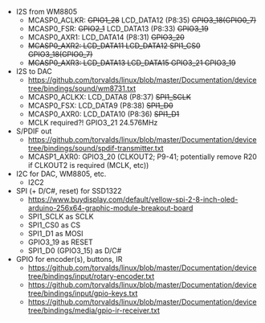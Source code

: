- I2S from WM8805
    - MCASP0\_ACLKR: ~~GPIO1\_28~~ LCD\_DATA12 (P8:35) ~~GPIO3\_18(GPIO0\_7)~~
    - MCASP0\_FSR: ~~GPIO2\_1~~ LCD\_DATA13 (P8:33) ~~GPIO3\_19~~
    - MCASP0\_AXR1: LCD\_DATA14 (P8:31) ~~GPIO3\_20~~
    - ~~MCASP0\_AXR2: LCD\_DATA11 LCD\_DATA12 SPI1\_CS0 GPIO3\_18(GPIO0\_7)~~
    - ~~MCASP0\_AXR3: LCD\_DATA13 LCD\_DATA15 GPIO3\_21 GPIO3\_19~~
- I2S to DAC
    - https://github.com/torvalds/linux/blob/master/Documentation/devicetree/bindings/sound/wm8731.txt
    - MCASP0\_ACLKX: LCD\_DATA8 (P8:37) ~~SPI1\_SCLK~~
    - MCASP0\_FSX: LCD\_DATA9 (P8:38) ~~SPI1\_D0~~
    - MCASP0\_AXR0: LCD\_DATA10 (P8:36) ~~SPI1\_D1~~
    - MCLK required?! GPIO3\_21 24.576MHz
- S/PDIF out
    - https://github.com/torvalds/linux/blob/master/Documentation/devicetree/bindings/sound/spdif-transmitter.txt
    - MCASP1\_AXR0: GPIO3\_20 (CLKOUT2; P9-41; potentially remove R20 if CLKOUT2 is required (MCLK, etc))
- I2C for DAC, WM8805, etc.
    - I2C2
- SPI (+ D/C#, reset) for SSD1322
    - https://www.buydisplay.com/default/yellow-spi-2-8-inch-oled-arduino-256x64-graphic-module-breakout-board
    - SPI1\_SCLK as SCLK
    - SPI1\_CS0 as CS
    - SPI1\_D1 as MOSI
    - GPIO3\_19 as RESET
    - SPI1\_D0 (GPIO3\_15) as D/C#
- GPIO for encoder(s), buttons, IR
    - https://github.com/torvalds/linux/blob/master/Documentation/devicetree/bindings/input/rotary-encoder.txt
    - https://github.com/torvalds/linux/blob/master/Documentation/devicetree/bindings/input/gpio-keys.txt
    - https://github.com/torvalds/linux/blob/master/Documentation/devicetree/bindings/media/gpio-ir-receiver.txt

